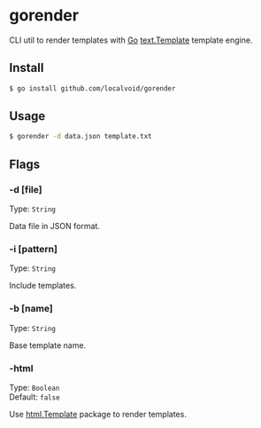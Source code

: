 # gorender

CLI util to render templates with [Go](http://golang.org)
[text.Template](http://golang.org/pkg/text/template/) template engine.

## Install

```sh
$ go install github.com/localvoid/gorender
```

## Usage

```sh
$ gorender -d data.json template.txt
```

## Flags

### -d [file]

Type: `String`  

Data file in JSON format.

### -i [pattern]

Type: `String`

Include templates.

### -b [name]

Type: `String`

Base template name.

### -html

Type: `Boolean`  
Default: `false`

Use [html.Template](http://golang.org/pkg/text/template/) package to
render templates.
